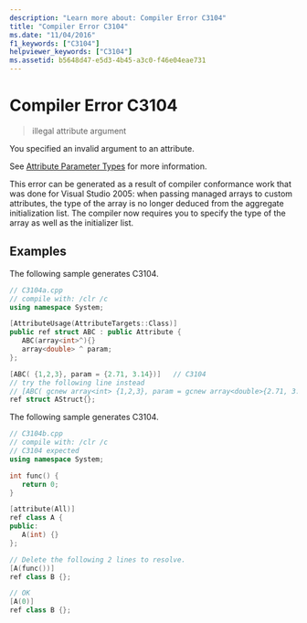 ```yaml
---
description: "Learn more about: Compiler Error C3104"
title: "Compiler Error C3104"
ms.date: "11/04/2016"
f1_keywords: ["C3104"]
helpviewer_keywords: ["C3104"]
ms.assetid: b5648d47-e5d3-4b45-a3c0-f46e04eae731
---
```

# Compiler Error C3104

> illegal attribute argument

You specified an invalid argument to an attribute.

See [Attribute Parameter Types](../../extensions/attribute-parameter-types-cpp-component-extensions.md) for more information.

This error can be generated as a result of compiler conformance work that was done for Visual Studio 2005: when passing managed arrays to custom attributes, the type of the array is no longer deduced from the aggregate initialization list. The compiler now requires you to specify the type of the array as well as the initializer list.

## Examples

The following sample generates C3104.

```cpp
// C3104a.cpp
// compile with: /clr /c
using namespace System;

[AttributeUsage(AttributeTargets::Class)]
public ref struct ABC : public Attribute {
   ABC(array<int>^){}
   array<double> ^ param;
};

[ABC( {1,2,3}, param = {2.71, 3.14})]   // C3104
// try the following line instead
// [ABC( gcnew array<int> {1,2,3}, param = gcnew array<double>{2.71, 3.14})]
ref struct AStruct{};
```

The following sample generates C3104.

```cpp
// C3104b.cpp
// compile with: /clr /c
// C3104 expected
using namespace System;

int func() {
   return 0;
}

[attribute(All)]
ref class A {
public:
   A(int) {}
};

// Delete the following 2 lines to resolve.
[A(func())]
ref class B {};

// OK
[A(0)]
ref class B {};
```

